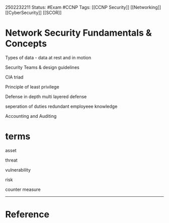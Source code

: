 2502232211
	Status: #Exam #CCNP
		Tags: [[CCNP Security]] [[Networking]] [[CyberSecurity]] [[SCOR]]

# Network Security Fundamentals & Concepts



Types of data - 
data at rest and in motion




Security Teams & design guidelines

CIA triad



Principle of least privilege 

Defense in depth
multi layered defense

seperation of duties
redundant employeee knowledge 


Accounting and Auditing  


# terms

asset

threat

vulnerability

risk

counter measure


---
# Reference
